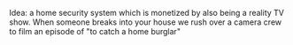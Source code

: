 Idea: a home security system which is monetized by also being a reality TV show. When someone breaks into your house we rush over a camera crew to film an episode of "to catch a home burglar"

